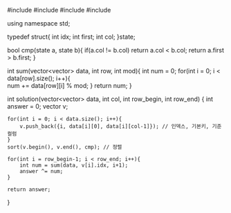 #include <string>
#include <vector>
#include <iostream>
#include <algorithm>

using namespace std;

typedef struct{
    int idx; 
    int first;
    int col;
}state;

bool cmp(state a, state b){
    if(a.col != b.col) return a.col < b.col;
    return a.first > b.first;
}

int sum(vector<vector<int>> data, int row, int mod){
    int num = 0;
    for(int i = 0; i < data[row].size(); i++){        
        num += data[row][i] % mod;
    }
    return num;
}



int solution(vector<vector<int>> data, int col, int row_begin, int row_end) {
    int answer = 0;
    vector<state> v;
    
    for(int i = 0; i < data.size(); i++){
        v.push_back({i, data[i][0], data[i][col-1]}); // 인덱스, 기본키, 기준컬럼
    }
    sort(v.begin(), v.end(), cmp); // 정렬
    
    for(int i = row_begin-1; i < row_end; i++){
        int num = sum(data, v[i].idx, i+1);        
        answer ^= num;
    }
    
    return answer;
}